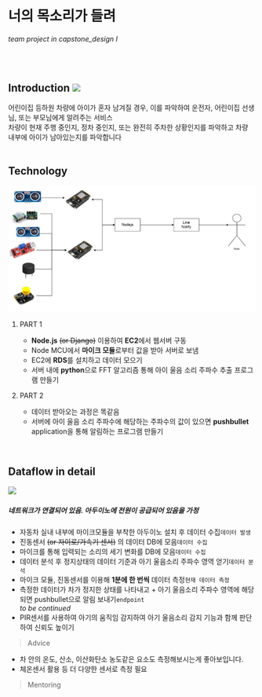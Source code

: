 # 너의 목소리가 들려
###### team project in capstone_design I
<br/>
    
## Introduction <img src="https://github.com/micaellajimini/capstone_team/blob/master/image/introduction.png" width=30> 
어린이집 등하원 차량에 아이가 혼자 남겨질 경우, 이를 파악하여 운전자, 어린이집 선생님, 또는 부모님에게 알려주는 서비스<br/>
차량이 현재 주행 중인지, 정차 중인지, 또는 완전히 주차한 상황인지를 파악하고 차량 내부에 아이가 남아있는지를 파악합니다
<br/><br/>
## Technology
<img src="https://github.com/micaellajimini/capstone_team/blob/master/image/diagram.png" width=750>

1. PART 1
    - **Node.js** ~~(or Django)~~ 이용하여 **EC2**에서 웹서버 구동
    - Node MCU에서 **마이크 모듈**로부터 값을 받아 서버로 보냄
    - EC2에 **RDS**를 설치하고 데이터 모으기
    - 서버 내에 **python**으로 FFT 알고리즘 통해 아이 울음 소리 주파수 추출 프로그램 만들기

2. PART 2
    - 데이터 받아오는 과정은 똑같음
    - 서버에 아이 울음 소리 주파수에 해당하는 주파수의 값이 있으면 **pushbullet** application을 통해 알림하는 프로그램 만들기
    
    

<br/>

## Dataflow in detail
<img src="https://github.com/micaellajimini/capstone_team/blob/master/image/dataflow.png" width=600>
<br/>

##### **_네트워크가 연결되어 있음. 아두이노에 전원이 공급되어 있음을 가정_**
* 자동차 실내 내부에 마이크모듈을 부착한 아두이노 설치 후 데이터 수집`데이터 발생`
* 진동센서 ~~(or 자이로/가속기 센서)~~ 의 데이터 DB에 모음`데이터 수집`
* 마이크를 통해 입력되는 소리의 세기 변화를 DB에 모음`데이터 수집`
* 데이터 분석 후 정지상태의 데이터 기준과 아기 울음소리 주파수 영역 얻기`데이터 분석`
* 마이크 모듈, 진동센서를 이용해 **1분에 한 번씩** 데이터 측정`현재 데이터 측정`
* 측정한 데이터가 차가 정지한 상태를 나타내고 + 아기 울음소리 주파수 영역에 해당되면 pushbullet으로 알림 보내기`endpoint`
<br/> _to be continued_
* PIR센서를 사용하여 아기의 움직임 감지하여 아기 울음소리 감지 기능과 함께 판단하여 신뢰도 높이기

> Advice 
* 차 안의 온도, 산소, 이산화탄소 농도같은 요소도 측정해보시는게 좋아보입니다.
* 체온센서 활용 등 더 다양한 센서로 측정 필요

> Mentoring
